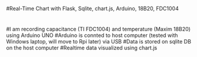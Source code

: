 #Real-Time Chart with Flask, Sqlite, chart.js, Arduino, 18B20, FDC1004
#
#I am recording capacitance (TI FDC1004) and temperature (Maxim 18B20) using Arduino UNO
#Arduino is connted to host computer (tested with Windows laptop, will move to Rpi later) via USB
#Data is stored on sqlite DB on the host computer
#Realtime data visualized using chart.js
